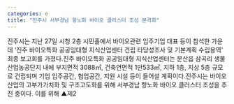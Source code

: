 ```yaml
---
categories: e
title: "진주시 서부경남 항노화 바이오 클러스터 조성 본격화"
---
```

진주시는 지난 27일 시청 2층 시민홀에서 바이오관련 입주기업 대표 등이 참석한 가운데 ‘진주 바이오특화 공공임대형 지식산업센터 건립 타당성조사 및 기본계획 수립용역’ 최종 보고회를 가졌다.진주 바이오특화 공공임대형 지식산업센터는 문산읍 삼곡리 생물산업농공단지 내에 부지면적 3088㎡, 건축연면적 1만533㎡, 지하 1층, 지상 5층 규모로 건립되며 기업 입주공간, 협업공간, 지원 시설 등이 들어설 계획이다.진주시는 바이오산업의 고부가가치화 및 구조고도화를 위해 서부경남 항노화 바이오 클러스터 조성을 추진 중이다. 이를 위해 ▲제2